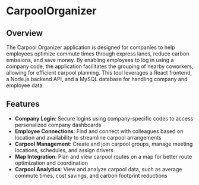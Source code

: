 # CarpoolOrganizer
## Overview
The Carpool Organizer application is designed for companies to help employees optimize commute times through express lanes, reduce carbon emissions, and save money. By enabling employees to log in using a company code, the application facilitates the grouping of nearby coworkers, allowing for efficient carpool planning. This tool leverages a React frontend, a Node.js backend API, and a MySQL database for handling company and employee data.

## Features
- **Company Login**: Secure logins using company-specific codes to access personalized company dashboards
- **Employee Connections**: Find and connect with colleagues based on location and availability to streamline carpool arrangements
- **Carpool Management**: Create and join carpool groups, manage meeting locations, schedules, and assign drivers
- **Map Integration**: Plan and view carpool routes on a map for better route optimization and coordination
- **Carpool Analytics**: View and analyze carpool data, such as average commute times, cost savings, and carbon footprint reductions

